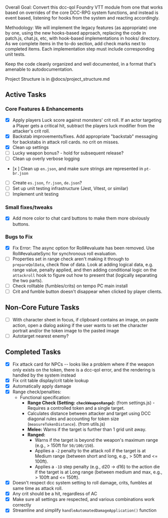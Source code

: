 Overall Goal:
Convert this dcc-qol Foundry VTT module from one that works based on overrides of the core DCC-RPG system functions, and instead is event based, listening for hooks from the system and reacting accordingly.

Methodology:
We will implement the legacy features (as appropriate) one by one, using the new hooks-based approach, replacing the code in patch.js, chat.js, etc, with hook-based implementations in hooks/ directory. As we complete items in the to-do section, add check marks next to completed items. Each implementation step must include corresponding unit tests.

Keep the code cleanly organized and well documented, in a format that's amenable to autodocumentation.

Project Structure is in @docs/project_structure.md

## Active Tasks

### Core Features & Enhancements

-   [x] Apply players Luck score against monsters' crit roll. If an actor targeting a Player gets a critical hit, subtract the players luck modifier from the attacker's crit roll.
-   [x] Backstab improvements/fixes. Add appropriate "backstab" messaging for backstabs in attack roll cards. no crit on misses.
-   [x] Clean up settings
-   [ ] Lucky weapon bonus? - hold for subsequent release?
-   [ ] Clean up overly verbose logging
-   [x ] Clean up `en.json`, and make sure strings are represented in `pt-br.json`
-   [ ] Create `es.json`, `fr.json`, `de.json`?
-   [ ] Set up unit testing infrastructure (Jest, Vitest, or similar)
-   [ ] Implement unit testing

### Small fixes/tweaks

-   [x] Add more color to chat card buttons to make them more obviously buttons.

### Bugs to Fix

-   [x] Fix Error: The async option for Roll#evaluate has been removed. Use Roll#evaluateSync for synchronous roll evaluation.
-   [ ] Properties set in range check aren't making it through to `prepareQolData`, check flow of data. Look at adding logical data, e.g. range value, penalty applied, and then adding conditional logic on the `attackroll` hook to figure out how to present that (logically separating the two parts).
-   [ ] Check rolltable (fumbles/crits) on tempo PC main install
-   [ ] Crit and fumble button doesn't disappear when clicked by player clients.

## Non-Core Future Tasks

-   [ ] With character sheet in focus, if clipboard contains an image, on paste action, open a dialog asking if the user wants to set the character portrait and/or the token image to the pasted image
-   [ ] Autotarget nearest enemy?

## Completed Tasks

-   [x] Fix attack card for NPCs -- looks like a problem where if the weapon only exists on the token, there is a dcc-qol error, and the rendering is handled by the system instead
-   [x] Fix crit table display/crit table lookup
-   [x] Automatically apply damage
-   [x] Range check/penalties:
    -   Functional specification:
        -   **Range Check (Setting: `checkWeaponRange`):** (from settings.js) - Requires a controlled token and a single target.
        -   Calculates distance between attacker and target using DCC diagonal rules and accounting for token size (`measureTokenDistance`). (from utils.js)
        -   **Melee:** Warns if the target is further than 1 grid unit away.
        -   **Ranged:**
            -   Warns if the target is beyond the weapon's maximum range (e.g., > 150ft for `50/100/150`).
            -   Applies a `-2` penalty to the attack roll if the target is at Medium range (between short and long, e.g., > 50ft and <= 100ft).
            -   Applies a `-1D` step penalty (e.g., d20 -> d16) to the action die if the target is at Long range (between medium and max, e.g., > 100ft and <= 150ft).
-   [x] Doesn't respect dcc system setting to roll damage, crits, fumbles at same time as attack roll.
-   [x] Any crit should be a hit, regardless of AC
-   [x] Make sure all settings are respected, and various combinations work correctly
-   [x] Streamline and simplify `handleAutomatedDamageApplication()` function
